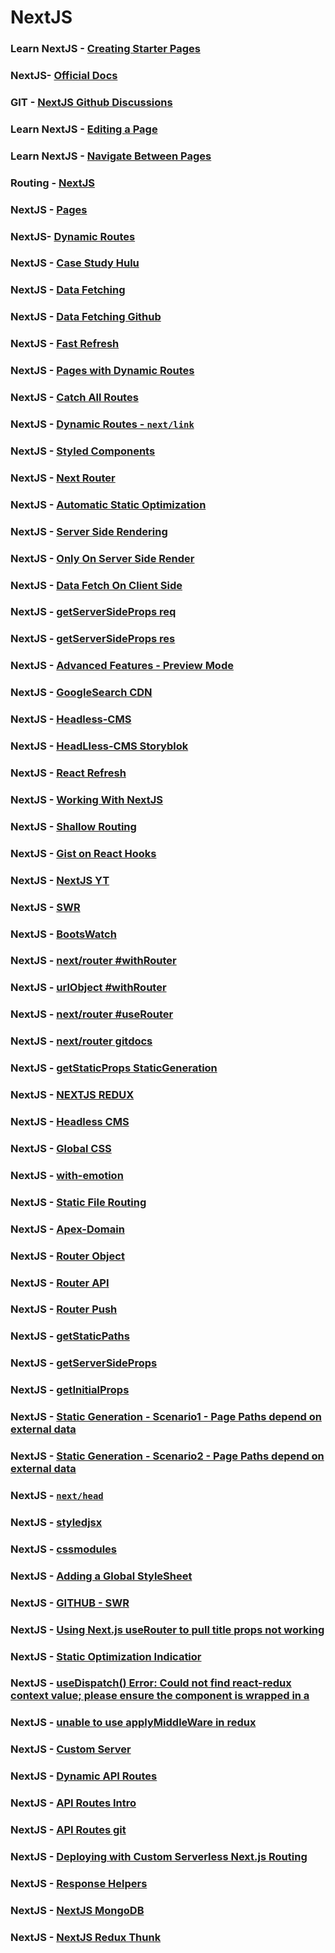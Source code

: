 # NextJS

### Learn NextJS - [Creating Starter Pages](https://nextjs.org/learn/basics/create-nextjs-app)
	
### NextJS- [Official Docs](https://nextjs.org/docs/getting-started)

### GIT - [NextJS Github Discussions](https://github.com/vercel/next.js/discussions)

### Learn NextJS - [Editing a Page](https://nextjs.org/learn/basics/create-nextjs-app/editing-the-page)

### Learn NextJS - [Navigate Between Pages](https://nextjs.org/learn/basics/navigate-between-pages)

### Routing - [NextJS](https://nextjs.org/docs/routing/introduction)

### NextJS - [Pages](https://nextjs.org/docs/basic-features/pages)

### NextJS- [Dynamic Routes](https://nextjs.org/docs/routing/dynamic-routes)

### NextJS - [Case Study Hulu](https://nextjs.org/case-studies/hulu)

### NextJS - [Data Fetching](https://nextjs.org/docs/basic-features/data-fetching)

### NextJS - [Data Fetching Github](https://github.com/vercel/next.js/tree/master/examples/data-fetch)

### NextJS - [Fast Refresh](https://nextjs.org/blog/next-9-4#fast-refresh)

### NextJS - [Pages with Dynamic Routes](https://nextjs.org/docs/basic-features/pages#pages-with-dynamic-routes)

### NextJS - [Catch All Routes](https://github.com/vercel/next.js/tree/canary/examples/catch-all-routes)

### NextJS - [Dynamic Routes - `next/link`](https://nextjs.org/docs/api-reference/next/link#dynamic-routes)

### NextJS - [Styled Components](https://styled-components.com/)

### NextJS - [Next Router](https://nextjs.org/docs/api-reference/next/router)

### NextJS - [Automatic Static Optimization](https://nextjs.org/docs/advanced-features/automatic-static-optimization)

### NextJS - [Server Side Rendering](https://nextjs.org/docs/basic-features/pages#server-side-rendering)

### NextJS - [Only On Server Side Render](https://nextjs.org/docs/basic-features/data-fetching#only-runs-on-server-side)

### NextJS - [Data Fetch On Client Side](https://nextjs.org/docs/basic-features/data-fetching#fetching-data-on-the-client-side)

### NextJS - [getServerSideProps req](https://nodejs.org/api/http.html#http_class_http_incomingmessage)

### NextJS - [getServerSideProps res](https://nodejs.org/api/http.html#http_class_http_serverresponse)

### NextJS - [Advanced Features - Preview Mode](https://nodejs.org/api/http.html#http_class_http_serverresponse)

### NextJS - [GoogleSearch CDN](https://stackoverflow.com/questions/41604263/how-to-display-local-image-in-markdown)

### NextJS - [Headless-CMS](https://www.google.com/search?sxsrf=ALeKk0132cpP-E1QZWYTfVEeuFdXaKF85A%3A1591368619211&ei=q1vaXurMDNGW4-EP9Yq2yA8&q=headless-cms+js&oq=headless-cms+js&gs_lcp=CgZwc3ktYWIQAzIGCAAQFhAeMgYIABAWEB4yBggAEBYQHjIGCAAQFhAeMgYIABAWEB4yBggAEBYQHjIGCAAQFhAeMgYIABAWEB4yBggAEBYQHjIGCAAQFhAeOgQIABBHOgQIIxAnOgIIADoECAAQHlDjFFjDGmC5G2gAcAF4AIABeogB8gGSAQMwLjKYAQCgAQGqAQdnd3Mtd2l6&sclient=psy-ab&ved=0ahUKEwiqzoSK9urpAhVRyzgGHXWFDfkQ4dUDCAw&uact=5)

### NextJS - [HeadLless-CMS Storyblok](https://www.storyblok.com/tp/headless-cms-explained)

### NextJS - [React Refresh](https://github.com/facebook/react/tree/master/packages/react-refresh)

### NextJS - [Working With NextJS](https://ghost.org/docs/api/v3/nextjs/)

### NextJS - [Shallow Routing](https://nextjs.org/docs/routing/shallow-routing)

### NextJS - [Gist on React Hooks](https://gist.github.com/Ifmr24/3761a1510513d48c1b9613a6aacd4fc4)

### NextJS - [NextJS YT](https://www.youtube.com/watch?v=KC7j3DtOnYE&t=1490s)

### NextJS - [SWR](https://swr.now.sh/)

### NextJS - [BootsWatch](https://bootswatch.com/)

### NextJS - [next/router #withRouter](https://nextjs.org/docs/api-reference/next/router#withrouter)

### NextJS - [urlObject #withRouter](https://nextjs.org/docs/api-reference/next/router#with-url-object)

### NextJS - [next/router #useRouter](https://nextjs.org/docs/api-reference/next/router#userouter)

### NextJS - [next/router gitdocs](https://github.com/vercel/next.js/tree/canary/examples/using-router)

### NextJS - [getStaticProps StaticGeneration](https://nextjs.org/docs/basic-features/data-fetching#getstaticprops-static-generation)

### NextJS - [NEXTJS REDUX](https://dev.to/waqasabbasi/server-side-rendered-app-with-next-js-react-and-redux-38gf)

### NextJS - [Headless CMS](https://techterms.com/definition/cms)

### NextJS - [Global CSS](https://nextjs.org/learn/basics/assets-metadata-css/global-styles)

### NextJS - [with-emotion](https://github.com/vercel/next.js/tree/canary/examples/with-emotion)

### NextJS - [Static File Routing](https://nextjs.org/docs/basic-features/static-file-serving)

### NextJS - [Apex-Domain](https://vercel.com/docs/v2/platform/glossary#apex-domain)

### NextJS - [Router Object](https://nextjs.org/docs/api-reference/next/router#router-object)

### NextJS - [Router API](https://nextjs.org/docs/api-reference/next/router#router-api)

### NextJS - [Router Push](https://nextjs.org/docs/api-reference/next/router#routerpush)

### NextJS - [getStaticPaths](https://nextjs.org/docs/basic-features/data-fetching#getstaticpaths-static-generation)

### NextJS - [getServerSideProps](https://nextjs.org/docs/basic-features/data-fetching#getserversideprops-server-side-rendering)

### NextJS - [getInitialProps](https://nextjs.org/docs/api-reference/data-fetching/getInitialProps)

### NextJS - [Static Generation - Scenario1 - Page Paths depend on external data](https://nextjs.org/docs/basic-features/pages#scenario-1-your-page-content-depends-on-external-data)

### NextJS - [Static Generation - Scenario2 - Page Paths depend on external data](https://nextjs.org/docs/basic-features/pages#scenario-2-your-page-paths-depend-on-external-data)

### NextJS - [`next/head`](https://nextjs.org/docs/api-reference/next/head)

### NextJS - [styledjsx](https://github.com/vercel/styled-jsx)

### NextJS - [cssmodules](https://github.com/css-modules/css-modules)

### NextJS - [Adding a Global StyleSheet](https://nextjs.org/docs/basic-features/built-in-css-support#adding-a-global-stylesheet)

### NextJS - [GITHUB - SWR](https://github.com/vercel/swr)

### NextJS - [Using Next.js useRouter to pull title props not working](https://stackoverflow.com/questions/58601046/using-next-js-userouter-to-pull-title-props-not-working)

### NextJS - [Static Optimization Indicatior](https://nextjs.org/docs/api-reference/next.config.js/static-optimization-indicator)

### NextJS - [useDispatch() Error: Could not find react-redux context value; please ensure the component is wrapped in a <Provider>](https://stackoverflow.com/questions/60329421/usedispatch-error-could-not-find-react-redux-context-value-please-ensure-the)

### NextJS - [unable to use applyMiddleWare in redux](https://stackoverflow.com/questions/50617486/unable-to-use-applymiddleware-in-redux)

### NextJS - [Custom Server](https://nextjs.org/docs/advanced-features/custom-server)

### NextJS - [Dynamic API Routes](https://nextjs.org/docs/api-routes/dynamic-api-routes)

### NextJS - [API Routes Intro](https://nextjs.org/docs/api-routes/dynamic-api-routes)

### NextJS - [API Routes git](https://nextjs.org/docs/api-routes/dynamic-api-routes)

### NextJS - [Deploying with Custom Serverless Next.js Routing](https://vercel.com/guides/custom-next-js-server-to-routes)

### NextJS - [Response Helpers](https://nextjs.org/docs/api-routes/response-helpers)

### NextJS - [NextJS MongoDB](https://developer.mongodb.com/how-to/nextjs-building-modern-applications)

### NextJS - [NextJS Redux Thunk](https://github.com/vercel/next.js/tree/master/examples/with-redux-thunk)